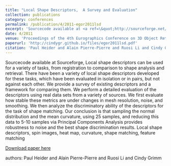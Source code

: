 ```yaml
---
title: "Local Shape Descriptors,  A Survey and Evaluation"
collection: publications
category: conferences
permalink: /publication/4/2011-egor2011lsd
excerpt: 'Sourcecode available at <a ref=\&quot;http://sourceforge.net/projects/meshprocessing/\&quot;>Sourceforge</a>, Local shape descriptors can be used for a variety of tasks,  from registration to comparison to shape analysis and retrieval. There have been a variety of local shape descriptors developed for these tasks,  which have been evaluated in isolation or in pairs,  but not against each other. We provide a survey of existing descriptors and a framework for comparing them. We perform a detailed evaluation of the descriptors using real data sets from a variety of sources. We first evaluate how stable these metrics are under changes in mesh resolution,  noise,  and smoothing. We then analyze the discriminatory ability of the descriptors for the task of shape matching. Our conclusion is that sampling the normal distribution and the mean curvature,  using 25 samples,  and reducing this data to 5-10 samples via Principal Components Analysis provides robustness to noise and the best shape discrimination results.  Local shape descriptors,  spin images,  heat map,  curvature,  shape matching,  feature matching, '
date: 4/2011
venue: 'Proceedings of the 4th Eurographics Conference on 3D Object Retrieval'
paperurl: 'http://cindygr.github.io/files/egor2011lsd.pdf'
citation: 'Paul Heider and Alain Pierre-Pierre and Ruosi Li and Cindy Grimm'
---
```

Sourcecode available at <a ref=\&quot;http://sourceforge.net/projects/meshprocessing/\&quot;>Sourceforge</a>, Local shape descriptors can be used for a variety of tasks,  from registration to comparison to shape analysis and retrieval. There have been a variety of local shape descriptors developed for these tasks,  which have been evaluated in isolation or in pairs,  but not against each other. We provide a survey of existing descriptors and a framework for comparing them. We perform a detailed evaluation of the descriptors using real data sets from a variety of sources. We first evaluate how stable these metrics are under changes in mesh resolution,  noise,  and smoothing. We then analyze the discriminatory ability of the descriptors for the task of shape matching. Our conclusion is that sampling the normal distribution and the mean curvature,  using 25 samples,  and reducing this data to 5-10 samples via Principal Components Analysis provides robustness to noise and the best shape discrimination results.  Local shape descriptors,  spin images,  heat map,  curvature,  shape matching,  feature matching

[Download paper here](http://cindygr.github.io/files/egor2011lsd.pdf)

authors: Paul Heider and Alain Pierre-Pierre and Ruosi Li and Cindy Grimm